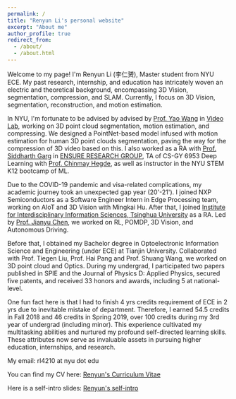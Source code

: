 ```yaml
---
permalink: /
title: "Renyun Li's personal website"
excerpt: "About me"
author_profile: true
redirect_from: 
  - /about/
  - /about.html
---
```


Welcome to my page! I'm Renyun Li (李仁赟), Master student from NYU ECE. My past research, internship, and education has intricately woven an electric and theoretical background, encompassing 3D Vision, segmentation, compression, and SLAM. Currently, I focus on 3D Vision, segmentation, reconstruction, and motion estimation.

In NYU, I'm fortunate to be advised by advised by [Prof. Yao Wang](https://engineering.nyu.edu/faculty/yao-wang) in [Video Lab](https://wp.nyu.edu/videolab/people/), working on 3D point cloud segmentation, motion estimation, and compressing. We designed a PointNet-based model infused with motion estimation for human 3D point clouds segmentation, paving the way for the compression of 3D video based on this. I also worked as a RA with [Prof. Siddharth Garg](https://engineering.nyu.edu/faculty/siddharth-garg) in [ENSURE RESEARCH GROUP](https://wp.nyu.edu/ensure_group/), TA of CS-GY 6953 Deep Learning with [Prof. Chinmay Hegde](https://chinmayhegde.github.io/), as well as instructor in the NYU STEM K12 bootcamp of ML.

Due to the COVID-19 pandemic and visa-related complications, my academic journey took an unexpected gap year (20'-21'). I joined NXP Semiconductors as a Software Engineer Intern in Edge Processing team, working on AIoT and 3D Vision with Mingkai Hu. After that, I joined [Institute for Interdisciplinary Information Sciences, Tsinghua University](https://iiis.tsinghua.edu.cn/en/) as a RA. Led by [Prof. Jianyu Chen](https://people.iiis.tsinghua.edu.cn/~jychen/), we worked on RL, POMDP, 3D Vision, and Autonomous Driving.

Before that, I obtained my Bachelor degree in Optoelectronic Information Science and Engineering (under ECE) at Tianjin University. Collaborated with Prof. Tiegen Liu, Prof. Hai Pang and Prof. Shuang Wang, we worked on 3D point cloud and Optics. During my undergrad, I participated two papers published in SPIE and the Journal of Physics D: Applied Physics, secured five patents, and received 33 honors and awards, including 5 at national-level. 

One fun fact here is that I had to finish 4 yrs credits requirement of ECE in 2 yrs due to inevitable mistake of department. Therefore, I earned 54.5 credits in Fall 2018 and 46 credits in Spring 2019, over 100 credits during my 3rd year of undergrad (including minor). This experience cultivated my multitasking abilities and nurtured my profound self-directed learning skills. These attributes now serve as invaluable assets in pursuing higher education, internships, and research.

My email: rl4210 at nyu dot edu

You can find my CV here: [Renyun's Curriculum Vitae](./assets/Renyun_Li_20240314_AI_2.pdf)

Here is a self-intro slides: [Renyun's self-intro](https://docs.google.com/presentation/d/1Y2jo1OarH7z451LWjeZqZ1pHYrb_Negh6kLl9VnkESY/edit?usp=sharing)

